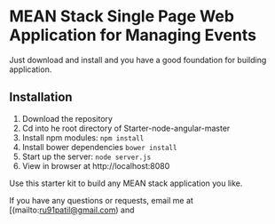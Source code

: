 # MEAN Stack Single Page Web Application for Managing Events

Just download and install and you have a good foundation for building application. 

## Installation
1. Download the repository
2. Cd into he root directory of Starter-node-angular-master
2. Install npm modules: `npm install`
3. Install bower dependencies `bower install`
4. Start up the server: `node server.js`
5. View in browser at http://localhost:8080

Use this starter kit to build any MEAN stack application you like.

If you have any questions or requests, email me at [(mailto:ru91patil@gmail.com) and 


